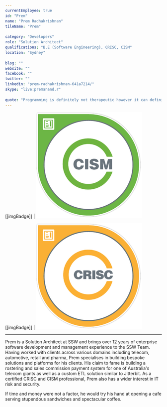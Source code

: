 ```yaml
---
currentEmployee: true
id: "Prem"
name: "Prem Radhakrishnan"
tileName: "Prem"

category: "Developers"
role: "Solution Architect"
qualifications: "B.E (Software Engineering), CRISC, CISM"
location: "Sydney"

blog: ""
website: ""
facebook: ""
twitter: ""
linkedin: "prem-radhakrishnan-641a7214/"
skype: "live:premanand.r"

quote: "Programming is definitely not therapeutic however it can definitely be creative."
---
```


[[imgBadge]]
| ![CISM.png](../badges/CISM.png)

[[imgBadge]]
| ![CRISC.png](../badges/CRISC.png)

---

Prem is a Solution Architect at SSW and brings over 12 years of enterprise software development and management experience to the SSW Team. Having worked with clients across various domains including telecom, automotive, retail and pharma, Prem specialises in building bespoke solutions and platforms for his clients. His claim to fame is building a rostering and sales commission payment system for one of Australia's telecom giants as well as a custom ETL solution similar to Jitterbit. As a certified CRISC and CISM professional, Prem also has a wider interest in IT risk and security.

If time and money were not a factor, he would try his hand at opening a cafe serving stupendous sandwiches and spectacular coffee.
